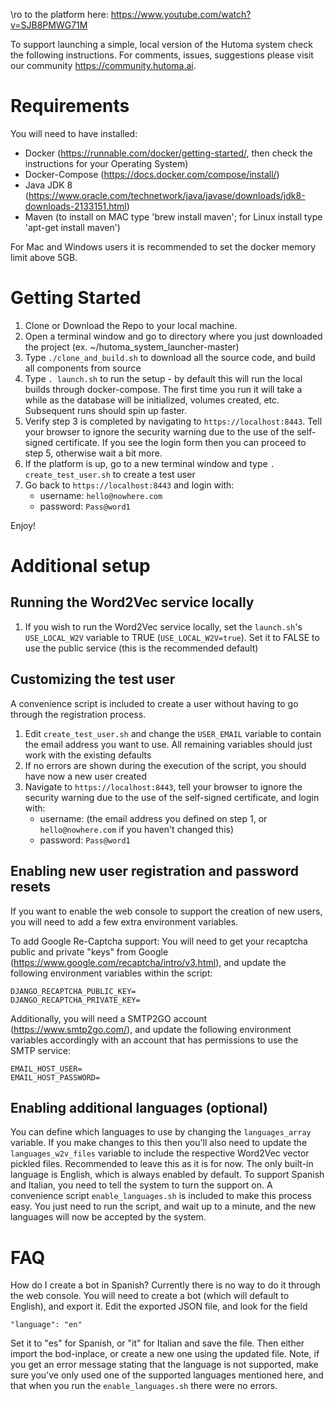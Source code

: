 \ro to the platform here: https://www.youtube.com/watch?v=SJB8PMWG71M

To support launching a simple, local version of the Hutoma system check the following instructions. For comments, issues, suggestions please visit our community https://community.hutoma.ai.


# Requirements
You will need to have installed:
- Docker (https://runnable.com/docker/getting-started/, then check the instructions for your Operating System)
- Docker-Compose (https://docs.docker.com/compose/install/)
- Java JDK 8 (https://www.oracle.com/technetwork/java/javase/downloads/jdk8-downloads-2133151.html)
- Maven (to install on MAC type 'brew install maven'; for Linux install type 'apt-get install maven')

For Mac and Windows users it is recommended to set the docker memory limit above 5GB.   

# Getting Started
1. Clone or Download the Repo to your local machine. 
2. Open a terminal window and go to directory where you just downloaded the project (ex. ~/hutoma_system_launcher-master)
3. Type `./clone_and_build.sh` to download all the source code, and build all components from source
4. Type `. launch.sh` to run the setup - by default this will run the local builds through docker-compose. The first time you run it will take a while as the database will be initialized, volumes created, etc. Subsequent runs should spin up faster. 
5. Verify step 3 is completed by navigating to `https://localhost:8443`. Tell your browser to ignore the security warning due to the use of the self-signed certificate. If you see the login form then you can proceed to step 5, otherwise wait a bit more.
6. If the platform is up, go to a new terminal window and type `. create_test_user.sh` to create a test user
7. Go back to `https://localhost:8443` and login with:
    - username: `hello@nowhere.com`
    - password: `Pass@word1`

Enjoy!

# Additional setup

## Running the Word2Vec service locally
1. If you wish to run the Word2Vec service locally, set the `launch.sh`'s `USE_LOCAL_W2V` variable to TRUE (`USE_LOCAL_W2V=true`). Set it to FALSE to use the public service (this is the recommended default)

## Customizing the test user 
A convenience script is included to create a user without having to go through the registration process.
1. Edit `create_test_user.sh` and change the `USER_EMAIL` variable to contain the email address you want to use. All remaining variables should just work with the existing defaults
2. If no errors are shown during the execution of the script, you should have now a new user created
3. Navigate to `https://localhost:8443`, tell your browser to ignore the security warning due to the use of the self-signed certificate, and login with:
    - username: (the email address you defined on step 1, or `hello@nowhere.com` if you haven't changed this)
    - password: `Pass@word1`

## Enabling new user registration and password resets
If you want to enable the web console to support the creation of new users, you will need to add a few extra environment variables.

To add Google Re-Captcha support:
You will need to get your recaptcha public and private "keys" from Google (https://www.google.com/recaptcha/intro/v3.html), and update the following environment variables within the script:
```
DJANGO_RECAPTCHA_PUBLIC_KEY=
DJANGO_RECAPTCHA_PRIVATE_KEY=
```
Additionally, you will need a SMTP2GO account (https://www.smtp2go.com/), and update the following environment variables accordingly with an account that has permissions to use the SMTP service:
```
EMAIL_HOST_USER=
EMAIL_HOST_PASSWORD=
```
## Enabling additional languages (optional)
You can define which languages to use by changing the `languages_array` variable. If you make changes to this then you'll also need to update the `languages_w2v_files` variable to include the respective Word2Vec vector pickled files. Recommended to leave this as it is for now. The only built-in language is English, which is always enabled by default. To support Spanish and Italian, you need to tell the system to turn the support on. A convenience script `enable_languages.sh` is included to make this process easy. You just need to run the script, and wait up to a minute, and the new languages will now be accepted by the system.



# FAQ

How do I create a bot in Spanish?
Currently there is no way to do it through the web console. You will need to create a bot (which will default to English), and export it. Edit the exported JSON file, and look for the field
```
"language": "en"
```
Set it to "es" for Spanish, or "it" for Italian and save the file. Then either import the bod-inplace, or create a new one using the updated file.
Note, if you get an error message stating that the language is not supported, make sure you've only used one of the supported languages mentioned here, and that when you run the `enable_languages.sh` there were no errors.
